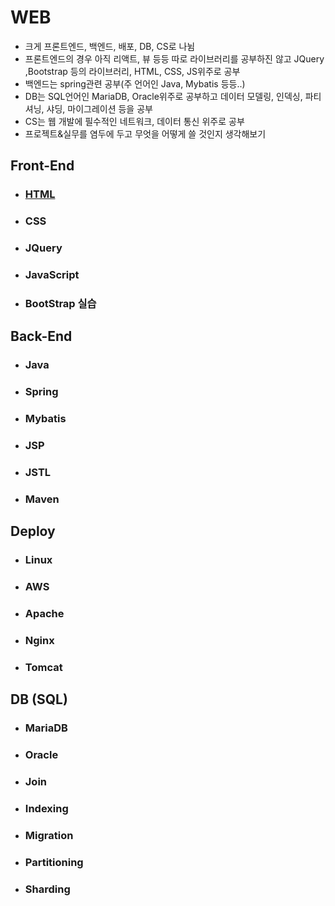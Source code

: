# WEB

- 크게 프론트엔드, 백엔드, 배포, DB, CS로 나뉨
- 프론트엔드의 경우 아직 리액트, 뷰 등등 따로 라이브러리를 공부하진 않고 JQuery ,Bootstrap 등의 라이브러리, HTML, CSS, JS위주로 공부
- 백엔드는 spring관련 공부(주 언어인 Java, Mybatis 등등..) 
- DB는 SQL언어인 MariaDB, Oracle위주로 공부하고 데이터 모델링, 인덱싱, 파티셔닝, 샤딩, 마이그레이션 등을 공부
- CS는 웹 개발에 필수적인 네트워크, 데이터 통신 위주로 공부
- 프로젝트&실무를 염두에 두고 무엇을 어떻게 쓸 것인지 생각해보기 



## Front-End

- ### [HTML](https://github.com/jungtaeyong/WEB/blob/master/HTML.md)

- ### CSS

- ### JQuery

- ### JavaScript

- ### BootStrap 실습



## Back-End

- ### Java

- ### Spring

- ### Mybatis

- ###  JSP

- ###  JSTL

- ### Maven



## Deploy

- ### Linux

- ### AWS

- ### Apache

- ### Nginx

- ### Tomcat

  

## DB (SQL)

- ### MariaDB

- ### Oracle

- ### Join

- ### Indexing

- ### Migration

- ### Partitioning

- ### Sharding